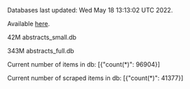 Databases last updated: Wed May 18 13:13:02 UTC 2022. 

Available [here](https://github.com/cbeauhilton/ash-db/releases).


42M	abstracts_small.db

343M	abstracts_full.db

Current number of items in db:
[{"count(*)": 96904}]

Current number of scraped items in db:
[{"count(*)": 41377}]
